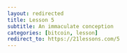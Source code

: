 ```yaml
---
layout: redirected
title: Lesson 5
subtitle: An immaculate conception
categories: [bitcoin, lesson]
redirect_to: https://21lessons.com/5
---
```

